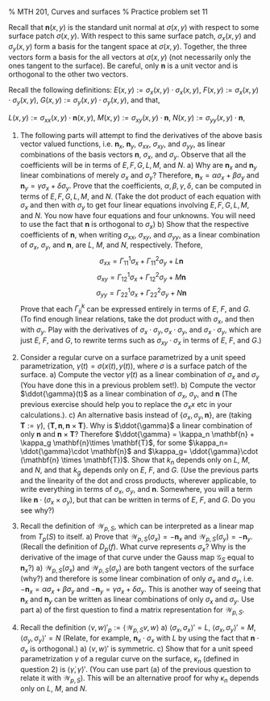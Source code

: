 % MTH 201, Curves and surfaces
% Practice problem set 11

Recall that $\mathbf{n}(x, y)$ is the standard unit normal at $\sigma(x, y)$ with respect to some surface patch $\sigma(x,y)$. With respect to this same surface patch, $\sigma_x(x, y)$ and $\sigma_y(x, y)$ form a basis for the tangent space at $\sigma(x, y)$. Together, the three vectors form a basis for the all vectors at $\sigma(x, y)$ (not necessarily only the ones tangent to the surface). Be careful, only $\mathbf{n}$ is a unit vector and is orthogonal to the other two vectors.

Recall the following definitions: 
$E(x, y) := \sigma_x(x, y) \cdot \sigma_x(x, y)$,
$F(x, y) := \sigma_x(x, y) \cdot \sigma_y(x, y)$,
$G(x, y) := \sigma_y(x, y) \cdot \sigma_y(x, y)$, and that,

$L(x, y) := \sigma_{xx}(x, y) \cdot \mathbf{n}(x, y)$,
$M(x, y) := \sigma_{xy}(x, y) \cdot \mathbf{n}$,
$N(x, y) := \sigma_{yy}(x, y) \cdot \mathbf{n}$,

1. The following parts will attempt to find the derivatives of the above basis vector valued functions, i.e. $\mathbf{n}_x$, $\mathbf{n}_y$, $\sigma_{xx}$, $\sigma_{xy}$, and $\sigma_{yy}$, as linear combinations of the basis vectors $\mathbf{n}$, $\sigma_x$, and $\sigma_y$. Observe that all the coefficients will be in terms of $E, F, G, L, M$, and $N$.
	a) Why are $\mathbf{n}_x$ and $\mathbf{n}_y$ linear combinations of merely $\sigma_x$ and $\sigma_y$? Therefore, $\mathbf{n}_x = \alpha\sigma_x + \beta\sigma_y$ and $\mathbf{n}_y = \gamma\sigma_x + \delta\sigma_y$. Prove that the coefficients, $\alpha, \beta, \gamma, \delta$, can be computed in terms of $E, F, G, L, M$, and $N$. (Take the dot product of each equation with $\sigma_x$ and then with $\sigma_y$ to get four linear equations involving $E, F, G, L, M$, and $N$. You now have four equations and four unknowns. You will need to use the fact that $\mathbf{n}$ is orthogonal to $\sigma_x$)
	b) Show that the respective coefficients of $\mathbf{n}$, when writing $\sigma_{xx}$, $\sigma_{xy}$, and $\sigma_{yy}$, as a linear combination of $\sigma_x$, $\sigma_y$, and $\mathbf{n}$, are $L$, $M$, and $N$, respectively. Thefore, 
	$$\sigma_{xx} = \Gamma_{11}^1 \sigma_x + \Gamma_{11}^2 \sigma_y + L \mathbf{n}$$
	$$\sigma_{xy} = \Gamma_{12}^1 \sigma_x + \Gamma_{12}^2 \sigma_y + M \mathbf{n}$$
	$$\sigma_{yy} = \Gamma_{22}^1 \sigma_x + \Gamma_{22}^2 \sigma_y + N \mathbf{n}$$
	Prove that each $\Gamma_{ij}^k$ can be expressed entirely in terms of $E$, $F$, and $G$. (To find enough linear relations, take the dot product with $\sigma_x$, and then with $\sigma_y$. Play with the derivatives of $\sigma_x\cdot \sigma_y, \sigma_x\cdot \sigma_y$, and  $\sigma_x\cdot \sigma_y$, which are just $E$, $F$, and $G$, to rewrite terms such as $\sigma_{xy} \cdot \sigma_x$ in terms of $E$, $F$, and $G$.)
	
1. Consider a regular curve on a surface parametrized by a unit speed parametrization, $\gamma(t) = \sigma(x(t), y(t))$, where $\sigma$ is a surface patch  of the surface.
	a) Compute the vector $\dot{\gamma}(t)$ as a linear combination of $\sigma_x$ and $\sigma_y$ (You have done this in a previous problem set!).
	b) Compute the vector $\ddot{\gamma}(t)$ as a linear combination of $\sigma_x$, $\sigma_y$, and $\mathbf{n}$ (The previous exercise should help you to replace the $\sigma_xx$ etc in your calculations.).
	c) An alternative basis instead of $\{\sigma_x, \sigma_y, \mathbf{n}\}$, are (taking $\mathbf{T} := \dot{\gamma}$), $\{\mathbf{T}, \mathbf{n}, \mathbf{n}\times \mathbf{T}\}$. Why is $\ddot{\gamma}$ a linear combination of only $\mathbf{n}$ and $\mathbf{n}\times \mathbf{T}$? Therefore $\ddot{\gamma} = \kappa_n \mathbf{n} + \kappa_g \mathbf{n}\times \mathbf{T}$, for some $\kappa_n= \ddot{\gamma}\cdot \mathbf{n}$ and $\kappa_g= \ddot{\gamma}\cdot (\mathbf{n} \times \mathbf{T})$. Show that $k_n$ depends only on $L$, $M$, and $N$, and that $k_g$ depends only on $E$, $F$, and $G$. (Use the previous parts and the linearity of the dot and cross products, wherever applicable, to write everything in terms of $\sigma_x$, $\sigma_y$, and $\mathbf{n}$. Somewhere, you will a term like $\mathbf{n}\cdot (\sigma_x\times\sigma_y)$, but that can be written in terms of $E$, $F$, and $G$. Do you see why?)
	
1. Recall the definition of $\mathcal{W}_{p, S}$, which can be interpreted as a linear map from $T_p(S)$ to itself.
	a) Prove that $\mathcal{W}_{p, S}(\sigma_x) = -\mathbf{n}_x$ and $\mathcal{W}_{p, S}(\sigma_y) = -\mathbf{n}_y$. (Recall the definition of $D_p(f)$. What curve represents $\sigma_x$? Why is the derivative of the image of that curve under the Gauss map $\mathcal{G}_S$ equal to $\mathbf{n}_x$?)
	a) $\mathcal{W}_{p, S}(\sigma_x)$ and $\mathcal{W}_{p, S}(\sigma_y)$ are both tangent vectors of the surface (why?) and therefore is some linear combination of only $\sigma_x$ and $\sigma_y$, i.e. $-\mathbf{n}_x = \alpha\sigma_x + \beta\sigma_y$ and $-\mathbf{n}_y = \gamma\sigma_x + \delta\sigma_y$. This is another way of seeing that $\mathbf{n}_x$ and $\mathbf{n}_y$ can be written as linear combinations of only $\sigma_x$ and $\sigma_y$. Use part a) of the first question to find a matrix representation for $\mathcal{W}_{p,S}$.

2. Recall the definition $\langle v, w\rangle'_p:= \langle \mathcal{W}_{p, S} v , w \rangle$
	a) $\langle \sigma_x, \sigma_x \rangle' = L$, $\langle \sigma_x, \sigma_y \rangle' = M$, $\langle \sigma_y, \sigma_y \rangle' = N$ (Relate, for example, $\mathbf{n}_x \cdot \sigma_x$ with $L$ by using the fact that $\mathbf{n} \cdot \sigma_x$ is orthogonal.)
	a) $\langle v, w\rangle'$ is symmetric.
	c) Show that for a unit speed parametrization $\gamma$ of a regular curve on the surface, $\kappa_n$ (defined in question 2) is $\langle \dot{\gamma}, \dot{\gamma}\rangle'$. (You can use part (a) of the previous question to relate it with $\mathcal{W}_{p,S}$). This will be an alternative proof for why $\kappa_n$ depends only on $L$, $M$, and $N$.

